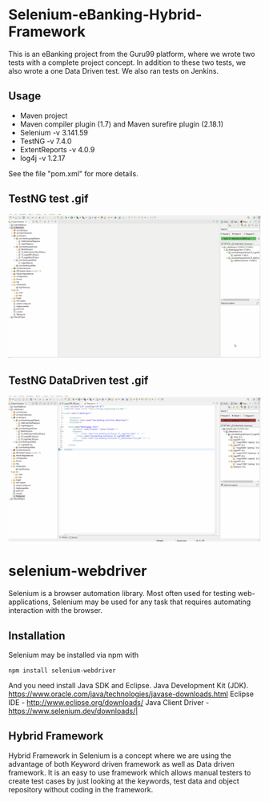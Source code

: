 # Selenium-eBanking-Hybrid-Framework
This is an eBanking project from the Guru99 platform, where we wrote two tests with a complete project concept. In addition to these two tests, we also wrote a one Data Driven test. We also ran tests on Jenkins.

## Usage
- Maven project
- Maven compiler plugin (1.7) and Maven surefire plugin (2.18.1)
- Selenium -v 3.141.59
- TestNG -v 7.4.0
- ExtentReports -v 4.0.9
- log4j -v 1.2.17

See the file "pom.xml" for more details.

## TestNG test .gif

![Alt Text](https://github.com/FahirL/Selenium-eBanking-Hybrid-Framework/blob/master/TestNG.gif?raw=true)

## TestNG DataDriven test .gif

![Alt Text](https://github.com/FahirL/Selenium-eBanking-Hybrid-Framework/blob/master/TestNG%20DataDriven%20test%20.gif.gif?raw=true)


# selenium-webdriver

Selenium is a browser automation library. Most often used for testing
web-applications, Selenium may be used for any task that requires automating
interaction with the browser.

## Installation

Selenium may be installed via npm with

    npm install selenium-webdriver

And you need install Java SDK and Eclipse.
Java Development Kit (JDK). https://www.oracle.com/java/technologies/javase-downloads.html
Eclipse IDE - http://www.eclipse.org/downloads/
Java Client Driver - https://www.selenium.dev/downloads/|

## Hybrid Framework
Hybrid Framework in Selenium is a concept where we are using the advantage of both Keyword driven framework as well as Data driven framework. It is an easy to use framework which allows manual testers to create test cases by just looking at the keywords, test data and object repository without coding in the framework.
